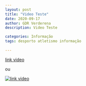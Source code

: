 ```yaml
---
layout: post
title: "Video Teste"
date: 2020-09-17
author: GDR Verderena
description: Video Teste

categories: Informação
tags: desporto atletismo informação
 
---
```



[link video](https://www.facebook.com/watch/?v=246427593472962&extid=NWU3npYVZNyfUyKG)



ou 


[![link video](https://scontent.flis9-1.fna.fbcdn.net/v/t31.0-8/471833_360970347268968_642224037_o.jpg?_nc_cat=111&_nc_sid=09cbfe&_nc_eui2=AeHRZsvexVAZogJm5FxNRNlvIPHMSWlJzmEg8cxJaUnOYRpIwJgwLLJNwcjZPlvSJ9AMwrxJKj7boFVpLbMyk0J3&_nc_ohc=aqO66Nm-PuMAX_yw89Z&_nc_ht=scontent.flis9-1.fna&oh=694740ec9cb8996e813ad3407ab7ebd6&oe=5F966833)](https://www.facebook.com/watch/?v=246427593472962&extid=NWU3npYVZNyfUyKG)
